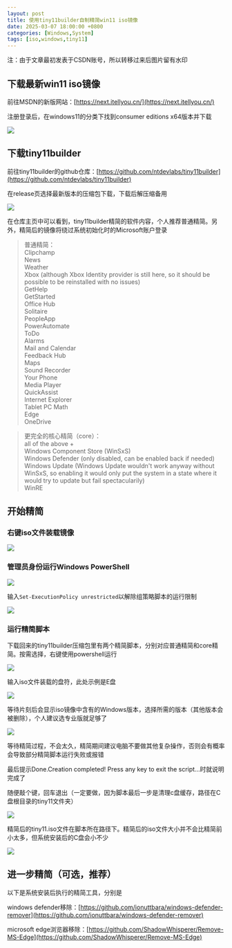 ```yaml
---
layout: post
title: 使用tiny11builder自制精简win11 iso镜像
date: 2025-03-07 18:00:00 +0800
categories: [Windows,System]
tags: [iso,windows,tiny11]
---
```


注：由于文章最初发表于CSDN账号，所以转移过来后图片留有水印

## 下载最新win11 iso镜像

前往MSDN的新版网站：[https://next.itellyou.cn/](https://next.itellyou.cn/)

注册登录后，在windows11的分类下找到consumer editions x64版本并下载

![](/2025/03/20250308124430630.png)

## 下载tiny11builder

前往tiny11builder的github仓库：[https://github.com/ntdevlabs/tiny11builder](https://github.com/ntdevlabs/tiny11builder​)

在release页选择最新版本的压缩包下载，下载后解压缩备用

![](/2025/03/20250308124430632.png)

在仓库主页中可以看到，tiny11builder精简的软件内容，个人推荐普通精简。另外，精简后的镜像将绕过系统初始化时的Microsoft账户登录

>普通精简：  
Clipchamp  
News  
Weather  
Xbox (although Xbox Identity provider is still here, so it should be possible to be reinstalled with no issues)  
GetHelp  
GetStarted  
Office Hub  
Solitaire  
PeopleApp  
PowerAutomate  
ToDo  
Alarms  
Mail and Calendar  
Feedback Hub  
Maps  
Sound Recorder  
Your Phone  
Media Player  
QuickAssist  
Internet Explorer  
Tablet PC Math  
Edge  
OneDrive  

>更完全的核心精简（core）：  
all of the above +  
Windows Component Store (WinSxS)  
Windows Defender (only disabled, can be enabled back if needed)  
Windows Update (Windows Update wouldn't work anyway without WinSxS, so enabling it would only put the system in a state where it would try to update but fail spectacularily)  
WinRE  

## 开始精简

### 右键iso文件装载镜像

![](/2025/03/20250308124430633.png)

### 管理员身份运行Windows PowerShell

![](/2025/03/20250308124430634.png)

输入`Set-ExecutionPolicy unrestricted`以解除组策略脚本的运行限制

![](/2025/03/20250308124430635.png)

### 运行精简脚本

下载回来的tiny11builder压缩包里有两个精简脚本，分别对应普通精简和core精简。按需选择，右键使用powershell运行

![](/2025/03/20250308124430636.png)

输入iso文件装载的盘符，此处示例是E盘

![](/2025/03/20250308124430637.png)

等待片刻后会显示iso镜像中含有的Windows版本，选择所需的版本（其他版本会被删除），个人建议选专业版就足够了

![](/2025/03/20250308124430638.png)

等待精简过程，不会太久，精简期间建议电脑不要做其他复杂操作，否则会有概率会导致部分精简脚本运行失败或报错

最后提示Done.Creation completed! Press any key to exit the script...时就说明完成了

随便敲个键，回车退出（一定要做，因为脚本最后一步是清理c盘缓存，路径在C盘根目录的tiny11文件夹）

![](/2025/03/20250308124430639.png)

精简后的tiny11.iso文件在脚本所在路径下。精简后的iso文件大小并不会比精简前小太多，但系统安装后的C盘会小不少

![](/2025/03/20250308124430640.png)

## 进一步精简（可选，推荐）

以下是系统安装后执行的精简工具，分别是

windows defender移除：[https://github.com/ionuttbara/windows-defender-remover](https://github.com/ionuttbara/windows-defender-remover)

microsoft edge浏览器移除：[https://github.com/ShadowWhisperer/Remove-MS-Edge](https://github.com/ShadowWhisperer/Remove-MS-Edge)
